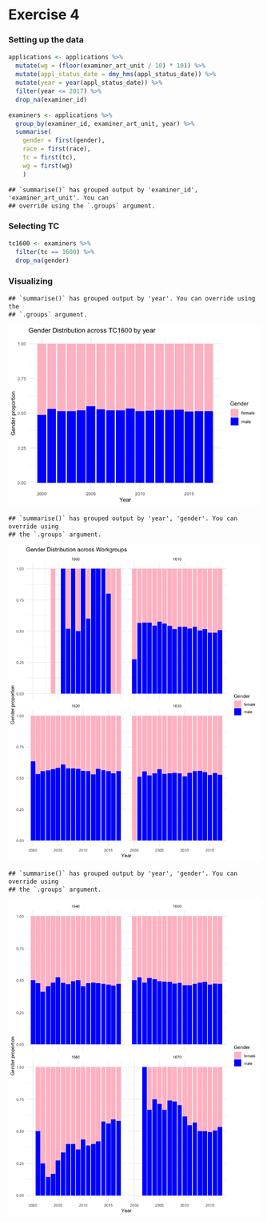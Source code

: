 Exercise 4
================

### Setting up the data

``` r
applications <- applications %>%
  mutate(wg = (floor(examiner_art_unit / 10) * 10)) %>%
  mutate(appl_status_date = dmy_hms(appl_status_date)) %>%
  mutate(year = year(appl_status_date)) %>%
  filter(year <= 2017) %>%
  drop_na(examiner_id)
```

``` r
examiners <- applications %>%
  group_by(examiner_id, examiner_art_unit, year) %>%
  summarise( 
    gender = first(gender),
    race = first(race),
    tc = first(tc),
    wg = first(wg)
    )
```

    ## `summarise()` has grouped output by 'examiner_id', 'examiner_art_unit'. You can
    ## override using the `.groups` argument.

### Selecting TC

``` r
tc1600 <- examiners %>%
  filter(tc == 1600) %>%
  drop_na(gender)
```

### Visualizing

    ## `summarise()` has grouped output by 'year'. You can override using the
    ## `.groups` argument.

![](Exercise4-SK_files/figure-gfm/plotting%20tc-1.png)<!-- -->

    ## `summarise()` has grouped output by 'year', 'gender'. You can override using
    ## the `.groups` argument.

![](Exercise4-SK_files/figure-gfm/plotting%20wg-1.png)<!-- -->

    ## `summarise()` has grouped output by 'year', 'gender'. You can override using
    ## the `.groups` argument.

![](Exercise4-SK_files/figure-gfm/plotting%20wg-2.png)<!-- -->
